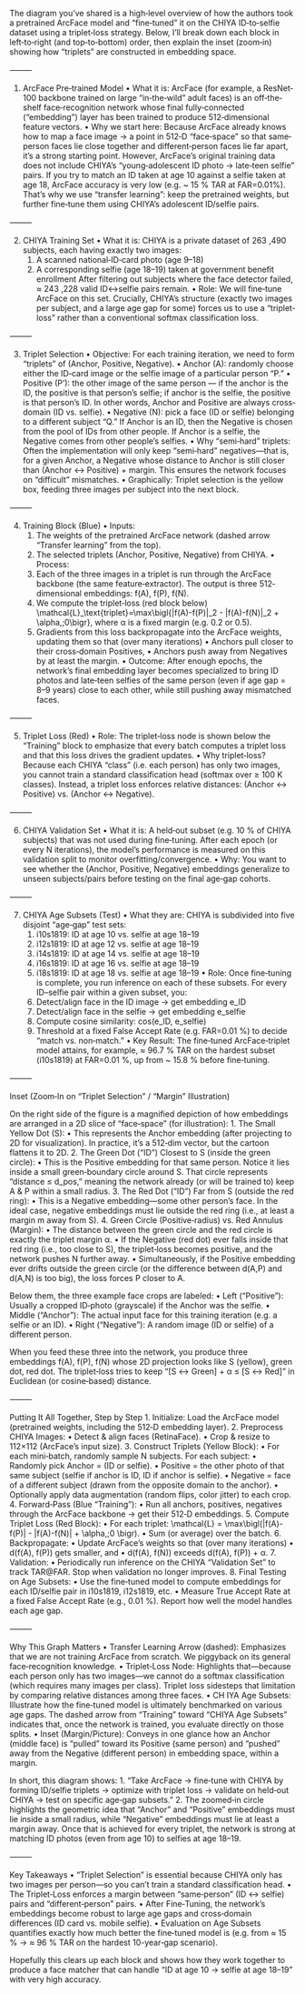 The diagram you’ve shared is a high‐level overview of how the authors took a pretrained ArcFace model and “fine‐tuned” it on the CHIYA ID‐to‐selfie dataset using a triplet‐loss strategy. Below, I’ll break down each block in left‐to‐right (and top‐to‐bottom) order, then explain the inset (zoom‐in) showing how “triplets” are constructed in embedding space.

⸻

1. ArcFace Pre‐trained Model
	•	What it is: ArcFace (for example, a ResNet‐100 backbone trained on large “in‐the‐wild” adult faces) is an off‐the‐shelf face‐recognition network whose final fully‐connected (“embedding”) layer has been trained to produce 512‐dimensional feature vectors.
	•	Why we start here: Because ArcFace already knows how to map a face image → a point in 512‐D “face‐space” so that same‐person faces lie close together and different‐person faces lie far apart, it’s a strong starting point. However, ArcFace’s original training data does not include CHIYA’s “young‐adolescent ID photo → late‐teen selfie” pairs. If you try to match an ID taken at age 10 against a selfie taken at age 18, ArcFace accuracy is very low (e.g. ~ 15 % TAR at FAR=0.01%). That’s why we use “transfer learning”: keep the pretrained weights, but further fine‐tune them using CHIYA’s adolescent ID/selfie pairs.

⸻

2. CHIYA Training Set
	•	What it is: CHIYA is a private dataset of 263 ,490 subjects, each having exactly two images:
	1.	A scanned national‐ID‐card photo (age 9–18)
	2.	A corresponding selfie (age 18–19) taken at government benefit enrollment
After filtering out subjects where the face detector failed, ≈ 243 ,228 valid ID↔selfie pairs remain.
	•	Role: We will fine‐tune ArcFace on this set. Crucially, CHIYA’s structure (exactly two images per subject, and a large age gap for some) forces us to use a “triplet‐loss” rather than a conventional softmax classification loss.

⸻

3. Triplet Selection
	•	Objective: For each training iteration, we need to form “triplets” of (Anchor, Positive, Negative).
	•	Anchor (A): randomly choose either the ID‐card image or the selfie image of a particular person “P.”
	•	Positive (P’): the other image of the same person — if the anchor is the ID, the positive is that person’s selfie; if anchor is the selfie, the positive is that person’s ID. In other words, Anchor and Positive are always cross‐domain (ID vs. selfie).
	•	Negative (N): pick a face (ID or selfie) belonging to a different subject “Q.” If Anchor is an ID, then the Negative is chosen from the pool of IDs from other people. If Anchor is a selfie, the Negative comes from other people’s selfies.
	•	Why “semi‐hard” triplets: Often the implementation will only keep “semi‐hard” negatives—that is, for a given Anchor, a Negative whose distance to Anchor is still closer than (Anchor ↔ Positive) + margin. This ensures the network focuses on “difficult” mismatches.
	•	Graphically: Triplet selection is the yellow box, feeding three images per subject into the next block.

⸻

4. Training Block (Blue)
	•	Inputs:
	1.	The weights of the pretrained ArcFace network (dashed arrow “Transfer learning” from the top).
	2.	The selected triplets (Anchor, Positive, Negative) from CHIYA.
	•	Process:
	1.	Each of the three images in a triplet is run through the ArcFace backbone (the same feature‐extractor). The output is three 512‐dimensional embeddings: f(A), f(P), f(N).
	2.	We compute the triplet‐loss (red block below)
\mathcal{L}_\text{triplet}=\max\bigl\{\|f(A)-f(P)\|_2 - \|f(A)-f(N)\|_2 + \alpha,\;0\bigr\},
where α is a fixed margin (e.g. 0.2 or 0.5).
	3.	Gradients from this loss backpropagate into the ArcFace weights, updating them so that (over many iterations)
	•	Anchors pull closer to their cross‐domain Positives,
	•	Anchors push away from Negatives by at least the margin.
	•	Outcome: After enough epochs, the network’s final embedding layer becomes specialized to bring ID photos and late‐teen selfies of the same person (even if age gap = 8–9 years) close to each other, while still pushing away mismatched faces.

⸻

5. Triplet Loss (Red)
	•	Role: The triplet‐loss node is shown below the “Training” block to emphasize that every batch computes a triplet loss and that this loss drives the gradient updates.
	•	Why triplet‐loss? Because each CHIYA “class” (i.e. each person) has only two images, you cannot train a standard classification head (softmax over ≥ 100 K classes). Instead, a triplet loss enforces relative distances: (Anchor ↔ Positive) vs. (Anchor ↔ Negative).

⸻

6. CHIYA Validation Set
	•	What it is: A held‐out subset (e.g. 10 % of CHIYA subjects) that was not used during fine‐tuning. After each epoch (or every N iterations), the model’s performance is measured on this validation split to monitor overfitting/convergence.
	•	Why: You want to see whether the (Anchor, Positive, Negative) embeddings generalize to unseen subjects/pairs before testing on the final age‐gap cohorts.

⸻

7. CHIYA Age Subsets (Test)
	•	What they are: CHIYA is subdivided into five disjoint “age‐gap” test sets:
	1.	i10s1819: ID at age 10 vs. selfie at age 18–19
	2.	i12s1819: ID at age 12 vs. selfie at age 18–19
	3.	i14s1819: ID at age 14 vs. selfie at age 18–19
	4.	i16s1819: ID at age 16 vs. selfie at age 18–19
	5.	i18s1819: ID at age 18 vs. selfie at age 18–19
	•	Role: Once fine‐tuning is complete, you run inference on each of these subsets. For every ID–selfie pair within a given subset, you:
	1.	Detect/align face in the ID image → get embedding e_ID
	2.	Detect/align face in the selfie → get embedding e_selfie
	3.	Compute cosine similarity: cos(e_ID, e_selfie)
	4.	Threshold at a fixed False Accept Rate (e.g. FAR=0.01 %) to decide “match vs. non‐match.”
	•	Key Result: The fine‐tuned ArcFace‐triplet model attains, for example, ≈ 96.7 % TAR on the hardest subset (i10s1819) at FAR=0.01 %, up from ~ 15.8 % before fine‐tuning.

⸻

Inset (Zoom‐In on “Triplet Selection” / “Margin” Illustration)

On the right side of the figure is a magnified depiction of how embeddings are arranged in a 2D slice of “face‐space” (for illustration):
	1.	The Small Yellow Dot (S):
	•	This represents the Anchor embedding (after projecting to 2D for visualization). In practice, it’s a 512‐dim vector, but the cartoon flattens it to 2D.
	2.	The Green Dot (“ID”) Closest to S (inside the green circle):
	•	This is the Positive embedding for that same person. Notice it lies inside a small green‐boundary circle around S. That circle represents “distance ≤ d_pos,” meaning the network already (or will be trained to) keep A & P within a small radius.
	3.	The Red Dot (“ID”) Far from S (outside the red ring):
	•	This is a Negative embedding—some other person’s face. In the ideal case, negative embeddings must lie outside the red ring (i.e., at least a margin m away from S).
	4.	Green Circle (Positive‐radius) vs. Red Annulus (Margin):
	•	The distance between the green circle and the red circle is exactly the triplet margin α.
	•	If the Negative (red dot) ever falls inside that red ring (i.e., too close to S), the triplet‐loss becomes positive, and the network pushes N further away.
	•	Simultaneously, if the Positive embedding ever drifts outside the green circle (or the difference between d(A,P) and d(A,N) is too big), the loss forces P closer to A.

Below them, the three example face crops are labeled:
	•	Left (“Positive”): Usually a cropped ID‐photo (grayscale) if the Anchor was the selfie.
	•	Middle (“Anchor”): The actual input face for this training iteration (e.g. a selfie or an ID).
	•	Right (“Negative”): A random image (ID or selfie) of a different person.

When you feed these three into the network, you produce three embeddings f(A), f(P), f(N) whose 2D projection looks like S (yellow), green dot, red dot. The triplet‐loss tries to keep “[S ↔ Green] + α ≤ [S ↔ Red]” in Euclidean (or cosine‐based) distance.

⸻

Putting It All Together, Step by Step
	1.	Initialize: Load the ArcFace model (pretrained weights, including the 512‐D embedding layer).
	2.	Preprocess CHIYA Images:
	•	Detect & align faces (RetinaFace).
	•	Crop & resize to 112×112 (ArcFace’s input size).
	3.	Construct Triplets (Yellow Block):
	•	For each mini‐batch, randomly sample N subjects. For each subject:
	•	Randomly pick Anchor = (ID or selfie).
	•	Positive = the other photo of that same subject (selfie if anchor is ID, ID if anchor is selfie).
	•	Negative = face of a different subject (drawn from the opposite domain to the anchor).
	•	Optionally apply data augmentation (random flips, color jitter) to each crop.
	4.	Forward‐Pass (Blue “Training”):
	•	Run all anchors, positives, negatives through the ArcFace backbone → get their 512‐D embeddings.
	5.	Compute Triplet Loss (Red Block):
	•	For each triplet:
\mathcal{L} = \max\bigl(\|f(A)-f(P)\| - \|f(A)-f(N)\| + \alpha,\;0 \bigr).
	•	Sum (or average) over the batch.
	6.	Backpropagate:
	•	Update ArcFace’s weights so that (over many iterations)
	•	d(f(A), f(P)) gets smaller, and
	•	d(f(A), f(N)) exceeds d(f(A), f(P)) + α.
	7.	Validation:
	•	Periodically run inference on the CHIYA “Validation Set” to track TAR@FAR. Stop when validation no longer improves.
	8.	Final Testing on Age Subsets:
	•	Use the fine‐tuned model to compute embeddings for each ID/selfie pair in i10s1819, i12s1819, etc.
	•	Measure True Accept Rate at a fixed False Accept Rate (e.g., 0.01 %). Report how well the model handles each age gap.

⸻

Why This Graph Matters
	•	Transfer Learning Arrow (dashed): Emphasizes that we are not training ArcFace from scratch. We piggyback on its general face‐recognition knowledge.
	•	Triplet‐Loss Node: Highlights that—because each person only has two images—we cannot do a softmax classification (which requires many images per class). Triplet loss sidesteps that limitation by comparing relative distances among three faces.
	•	CH IYA Age Subsets: Illustrate how the fine‐tuned model is ultimately benchmarked on various age gaps. The dashed arrow from “Training” toward “CHIYA Age Subsets” indicates that, once the network is trained, you evaluate directly on those splits.
	•	Inset (Margin/Picture): Conveys in one glance how an Anchor (middle face) is “pulled” toward its Positive (same person) and “pushed” away from the Negative (different person) in embedding space, within a margin.

In short, this diagram shows:
	1.	“Take ArcFace → fine‐tune with CHIYA by forming ID/selfie triplets → optimize with triplet loss → validate on held‐out CHIYA → test on specific age‐gap subsets.”
	2.	The zoomed‐in circle highlights the geometric idea that “Anchor” and “Positive” embeddings must lie inside a small radius, while “Negative” embeddings must lie at least a margin away. Once that is achieved for every triplet, the network is strong at matching ID photos (even from age 10) to selfies at age 18–19.

⸻

Key Takeaways
	•	“Triplet Selection” is essential because CHIYA only has two images per person—so you can’t train a standard classification head.
	•	The Triplet‐Loss enforces a margin between “same‐person” (ID ↔ selfie) pairs and “different‐person” pairs.
	•	After Fine‐Tuning, the network’s embeddings become robust to large age gaps and cross‐domain differences (ID card vs. mobile selfie).
	•	Evaluation on Age Subsets quantifies exactly how much better the fine‐tuned model is (e.g. from ≈ 15 % → ≈ 96 % TAR on the hardest 10-year‐gap scenario).

Hopefully this clears up each block and shows how they work together to produce a face matcher that can handle “ID at age 10 → selfie at age 18–19” with very high accuracy.
